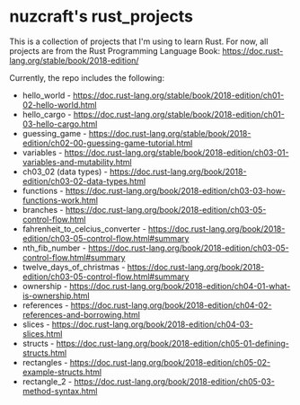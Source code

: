 # nuzcraft's rust_projects
This is a collection of projects that I'm using to learn Rust. For now, all projects are from the Rust Programming Language Book: https://doc.rust-lang.org/stable/book/2018-edition/

Currently, the repo includes the following:
* hello_world - https://doc.rust-lang.org/stable/book/2018-edition/ch01-02-hello-world.html
* hello_cargo - https://doc.rust-lang.org/stable/book/2018-edition/ch01-03-hello-cargo.html
* guessing_game - https://doc.rust-lang.org/stable/book/2018-edition/ch02-00-guessing-game-tutorial.html
* variables - https://doc.rust-lang.org/stable/book/2018-edition/ch03-01-variables-and-mutability.html
* ch03_02 (data types) - https://doc.rust-lang.org/book/2018-edition/ch03-02-data-types.html 
* functions - https://doc.rust-lang.org/book/2018-edition/ch03-03-how-functions-work.html
* branches - https://doc.rust-lang.org/book/2018-edition/ch03-05-control-flow.html
* fahrenheit_to_celcius_converter - https://doc.rust-lang.org/book/2018-edition/ch03-05-control-flow.html#summary
* nth_fib_number - https://doc.rust-lang.org/book/2018-edition/ch03-05-control-flow.html#summary
* twelve_days_of_christmas - https://doc.rust-lang.org/book/2018-edition/ch03-05-control-flow.html#summary
* ownership - https://doc.rust-lang.org/book/2018-edition/ch04-01-what-is-ownership.html
* references - https://doc.rust-lang.org/book/2018-edition/ch04-02-references-and-borrowing.html
* slices - https://doc.rust-lang.org/book/2018-edition/ch04-03-slices.html
* structs - https://doc.rust-lang.org/book/2018-edition/ch05-01-defining-structs.html
* rectangles - https://doc.rust-lang.org/book/2018-edition/ch05-02-example-structs.html
* rectangle_2 - https://doc.rust-lang.org/book/2018-edition/ch05-03-method-syntax.html
